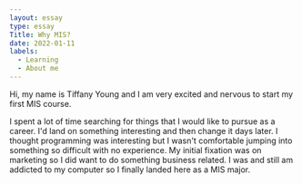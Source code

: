 ```yaml
---
layout: essay
type: essay
Title: Why MIS?
date: 2022-01-11
labels:
  - Learning
  - About me
---
```


Hi, my name is Tiffany Young and I am very excited and nervous to start my first MIS course.

I spent a lot of time searching for things that I would like to pursue as a career. I'd land on something interesting and then change it days later. I thought programming was interesting but I wasn't comfortable jumping into something so difficult with no experience. My initial fixation was on marketing so I did want to do something business related. I was and still am addicted to my computer so I finally landed here as a MIS major. 
